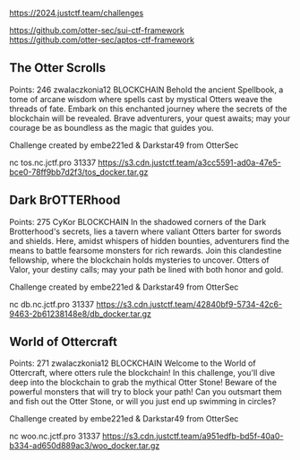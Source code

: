


https://2024.justctf.team/challenges  

https://github.com/otter-sec/sui-ctf-framework    
https://github.com/otter-sec/aptos-ctf-framework    



## The Otter Scrolls
Points: 246
zwalaczkonia12
BLOCKCHAIN
Behold the ancient Spellbook, a tome of arcane wisdom where spells cast by mystical Otters weave the threads of fate. Embark on this enchanted journey where the secrets of the blockchain will be revealed. Brave adventurers, your quest awaits; may your courage be as boundless as the magic that guides you.

Challenge created by embe221ed & Darkstar49 from OtterSec

nc tos.nc.jctf.pro 31337
https://s3.cdn.justctf.team/a3cc5591-ad0a-47e5-bce0-78ff9bb7d2f3/tos_docker.tar.gz

## Dark BrOTTERhood
Points: 275
CyKor
BLOCKCHAIN
In the shadowed corners of the Dark Brotterhood's secrets, lies a tavern where valiant Otters barter for swords and shields. Here, amidst whispers of hidden bounties, adventurers find the means to battle fearsome monsters for rich rewards. Join this clandestine fellowship, where the blockchain holds mysteries to uncover. Otters of Valor, your destiny calls; may your path be lined with both honor and gold.

Challenge created by embe221ed & Darkstar49 from OtterSec

nc db.nc.jctf.pro 31337
https://s3.cdn.justctf.team/42840bf9-5734-42c6-9463-2b61238148e8/db_docker.tar.gz



## World of Ottercraft
Points: 271
zwalaczkonia12
BLOCKCHAIN
Welcome to the World of Ottercraft, where otters rule the blockchain! In this challenge, you'll dive deep into the blockchain to grab the mythical Otter Stone! Beware of the powerful monsters that will try to block your path! Can you outsmart them and fish out the Otter Stone, or will you just end up swimming in circles?

Challenge created by embe221ed & Darkstar49 from OtterSec

nc woo.nc.jctf.pro 31337
https://s3.cdn.justctf.team/a951edfb-bd5f-40a0-b334-ad650d889ac3/woo_docker.tar.gz


